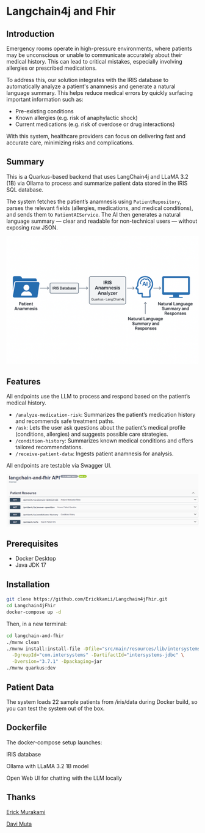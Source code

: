 # Langchain4j and Fhir

## Introduction

Emergency rooms operate in high-pressure environments, where patients may be unconscious or unable to communicate accurately about their medical history. This can lead to critical mistakes, especially involving allergies or prescribed medications.

To address this, our solution integrates with the IRIS database to automatically analyze a patient's anamnesis and generate a natural language summary. This helps reduce medical errors by quickly surfacing important information such as:

- Pre-existing conditions
- Known allergies (e.g. risk of anaphylactic shock)
- Current medications (e.g. risk of overdose or drug interactions)

With this system, healthcare providers can focus on delivering fast and accurate care, minimizing risks and complications.

## Summary

This is a Quarkus-based backend that uses LangChain4j and LLaMA 3.2 (1B) via Ollama to process and summarize patient data stored in the IRIS SQL database.

The system fetches the patient’s anamnesis using `PatientRepository`, parses the relevant fields (allergies, medications, and medical conditions), and sends them to `PatientAIService`. The AI then generates a natural language summary — clear and readable for non-technical users — without exposing raw JSON.

![alt text](/img/summary.png)

## Features

All endpoints use the LLM to process and respond based on the patient’s medical history.

- `/analyze-medication-risk`: Summarizes the patient’s medication history and recommends safe treatment paths.
- `/ask`: Lets the user ask questions about the patient’s medical profile (conditions, allergies) and suggests possible care strategies.
- `/condition-history`: Summarizes known medical conditions and offers tailored recommendations.
- `/receive-patient-data`: Ingests patient anamnesis for analysis.

All endpoints are testable via Swagger UI.

![alt text](/img/endpoints.png)

## Prerequisites

- Docker Desktop
- Java JDK 17

## Installation

```bash
git clone https://github.com/Erickkamii/Langchain4jFhir.git
cd Langchain4jFhir
docker-compose up -d
```

Then, in a new terminal:

```bash
cd langchain-and-fhir
./mvnw clean
./mvnw install:install-file -Dfile="src/main/resources/lib/intersystems-jdbc-3.7.1.jar" \
  -DgroupId="com.intersystems" -DartifactId="intersystems-jdbc" \
  -Dversion="3.7.1" -Dpackaging=jar
./mvnw quarkus:dev
```

## Patient Data

The system loads 22 sample patients from /iris/data during Docker build, so you can test the system out of the box.

## Dockerfile

The docker-compose setup launches:

IRIS database

Ollama with LLaMA 3.2 1B model

Open Web UI for chatting with the LLM locally

## Thanks

[Erick Murakami](http://www.linkedin.com/in/erick-murakami)

[Davi Muta](https://www.linkedin.com/in/davi-massaru-teixeira-muta-003284191/)

